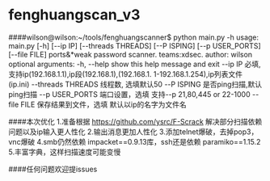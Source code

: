 # fenghuangscan_v3

####wilson@wilson:~/tools/fenghuangscanner$ python main.py -h
	usage: main.py [-h] [--ip IP] [--threads THREADS] [--P ISPING]
	               [--p USER_PORTS] [--file FILE]
	ports&*weak password scanner. teams:xdsec. author: wilson
	optional arguments:
	  -h, --help         show this help message and exit
	  --ip IP            必填,支持ip(192.168.1.1),ip段(192.168.1),(192.168.1.
	                     1-192.168.1.254),ip列表文件(ip.ini)
	  --threads THREADS  线程数, 选填默认50
	  --P ISPING         是否ping扫描,默认ping扫描
	  --p USER_PORTS     端口设置，选填 支持--p 21,80,445 or 22-1000
	  --file FILE        保存结果到文件，选填
	                     默认以ip的名字为文件名



####本次优化
    1.准备根据 https://github.com/ysrc/F-Scrack 解决部分扫描依赖问题以及ip输入更人性化
    2.输出消息更加人性化
    3.添加telnet爆破，去掉pop3，vnc爆破
    4.smb仍然依赖 impacket==0.9.13库，ssh还是依赖 paramiko==1.15.2
    5.丰富字典，这样扫描速度可能变慢


####任何问题欢迎提issues